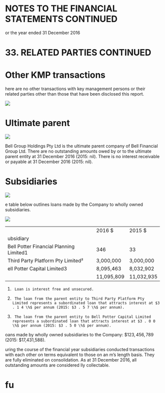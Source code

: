 # NOTES TO THE FINANCIAL STATEMENTS CONTINUED  

or the year ended 31 December 2016  

# 33. RELATED PARTIES	CONTINUED  

# Other KMP transactions  

here are no other transactions with key management persons or their related parties other than those that have been disclosed this report.  

![](tmperopjzq7/be4adcebbfa8d438ce1a90ae62bb76300c186c196ca1b87d78b60e9a084269a5.jpg)  

# Ultimate parent  

![](tmperopjzq7/5f669a04e1845203308ecce36f6ee79e4a917e404363f40f7a3045644e6f0cf3.jpg)  

Bell Group Holdings Pty Ltd is the ultimate parent company of Bell Financial Group Ltd. There are no outstanding amounts owed by or to the ultimate parent entity at 31 December 2016 (2015: nil). There is no interest receivable or payable at 31 December 2016 (2015: nil).  

# Subsidiaries  

![](tmperopjzq7/9234605d4511ac33a2c4cc849f25c1f0fbaf564d26d46349c592e88c81ff6ed0.jpg)  

e table below outlines loans made by the Company to wholly owned subsidiaries.  

![](tmperopjzq7/de21a284c22348f7eeff19b13840b25e0c1422bf2d4bd5f63ac883fbd4d78a58.jpg)  

<html><body><table><tr><td></td><td>2016 $</td><td>2015 $</td></tr><tr><td>ubsidiary</td><td></td><td></td></tr><tr><td>Bell Potter Financial Planning Limited1</td><td>346</td><td>33</td></tr><tr><td>Third Party Platform Pty Limited²</td><td>3,000,000</td><td>3,000,000</td></tr><tr><td>ell Potter Capital Limited3</td><td>8,095,463</td><td>8,032,902</td></tr><tr><td></td><td>11,095,809</td><td>11,032,935</td></tr></table></body></html>  

1.		Loan is interest free and unsecured.  

2.		The loan from the parent entity to Third Party Platform Pty Limited represents a subordinated loan that attracts interest at $3 . 1 4 \%$ per annum (2015: $3 . 5 7 \%$ per annum).   
3.		The loan from the parent entity to Bell Potter Capital Limited represents a subordinated loan that attracts interest at $3 . 0 0 \%$ per annum (2015: $3 . 5 0 \%$ per annum).  

oans made by wholly owned subsidiaries to the Company: $\$ 123,456,789$ (2015: \$17,431,588).  

uring the course of the financial year subsidiaries conducted transactions with each other on terms equivalent to those on an m’s length basis. They are fully eliminated on consolidation. As at 31 December 2016, all outstanding amounts are considered lly collectable.  

# fu  